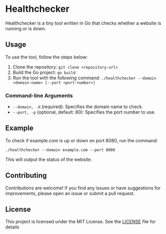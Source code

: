 # Healthchecker

Healthchecker is a tiny tool written in Go that checks whether a website is running or is down.

## Usage

To use the tool, follow the steps below:

1. Clone the repository: `git clone <repository-url>`
2. Build the Go project: `go build`
3. Run the tool with the following command: `./healthchecker --domain <domain-name> [--port <port-number>]`

### Command-line Arguments

- `--domain, -d` (required): Specifies the domain name to check.
- `--port, -p` (optional, default: 80): Specifies the port number to use.

## Example

To check if example.com is up or down on port 8080, run the command:

```shell
./healthchecker --domain example.com --port 8080

```

This will output the status of the website.

## Contributing

Contributions are welcome! If you find any issues or have suggestions for improvements, please open an issue or submit a pull request.

## License

This project is licensed under the MIT License. See the [LICENSE](LICENSE) file for details
